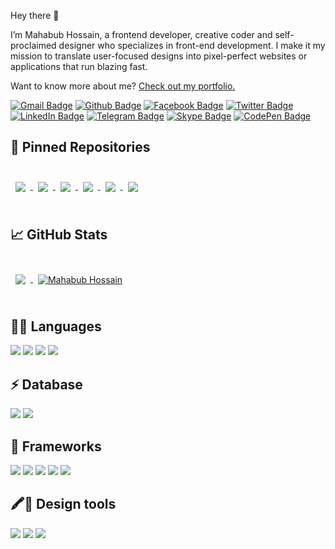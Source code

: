Hey there 👋

I’m Mahabub Hossain, a frontend developer, creative coder and self-proclaimed designer who specializes in front-end development. I make it my mission to translate user-focused designs into pixel-perfect websites or applications that run blazing fast.

Want to know more about me? [Check out my portfolio.](https://mahabub-bd.github.io)

[![Gmail Badge](https://img.shields.io/badge/Gmail-D14836?style=for-the-badge&logo=gmail&logoColor=white)](mailto:palashmahabub@gmail.com)
[![Github Badge](https://img.shields.io/badge/GitHub-100000?style=for-the-badge&logo=github&logoColor=white)](https://github.com/mahabub-bd)
[![Facebook Badge](https://img.shields.io/badge/Facebook-1877F2?style=for-the-badge&logo=facebook&logoColor=white)](https://facebook.com/palashmahabub)
[![Twitter Badge](https://img.shields.io/badge/Twitter-1DA1F2?style=for-the-badge&logo=twitter&logoColor=white)](https://twitter.com/palashmahabub)
[![LinkedIn Badge](https://img.shields.io/badge/LinkedIn-0077B5?style=for-the-badge&logo=linkedin&logoColor=white)](https://mahabub-hossain-86b24558/)
[![Telegram Badge](https://img.shields.io/badge/Telegram-2CA5E0?style=for-the-badge&logo=telegram&logoColor=white)](https://t.me/mahabub_hossain)
[![Skype Badge](https://img.shields.io/badge/Skype-blue?style=for-the-badge&logo=skype&logoColor=white)](https://join.skype.com/invite/aAT5euNoakvZ)
[![CodePen Badge](https://img.shields.io/badge/Codepen-000000?style=for-the-badge&logo=codepen&logoColor=white)](https://codepen.io/mahabub-bd)

## 📌 Pinned Repositories

<br>

<a href="https://github.com/mahabub-bd/dronezone">
  <img align="center" style="margin:0.5rem" src="https://github-readme-stats.vercel.app/api/pin/?username=mahabub-bd&repo=dronezone&title_color=ffffff&text_color=c9cacc&icon_color=4AB197&bg_color=1A2B34" />
</a>
<a href="https://github.com/mahabub-bd/flone_plant">
  <img align="center" style="margin:0.5rem" src="https://github-readme-stats.vercel.app/api/pin/?username=mahabub-bd&repo=flone_plant&title_color=ffffff&text_color=c9cacc&icon_color=4AB197&bg_color=1A2B34" />
</a>
<a href="https://github.com/mahabub-bd/figmaland">
  <img align="center" style="margin:0.5rem" src="https://github-readme-stats.vercel.app/api/pin/?username=mahabub-bd&repo=figmaland&title_color=ffffff&text_color=c9cacc&icon_color=4AB197&bg_color=1A2B34" />
</a>
<a href="https://github.com/mahabub-bd/agecalculator">
  <img align="center" style="margin:0.5rem" src="https://github-readme-stats.vercel.app/api/pin/?username=mahabub-bd&repo=agecalculator&title_color=ffffff&text_color=c9cacc&icon_color=4AB197&bg_color=1A2B34" />
</a>

<a href="https://github.com/mahabub-bd/fitapp">
  <img align="center" style="margin:0.5rem" src="https://github-readme-stats.vercel.app/api/pin/?username=mahabub-bd&repo=fitapp&title_color=ffffff&text_color=c9cacc&icon_color=4AB197&bg_color=1A2B34" />
</a>
<a href="https://github.com/mahabub-bd/heyU">
  <img align="center" style="margin:0.5rem" src="https://github-readme-stats.vercel.app/api/pin/?username=mahabub-bd&repo=heyU&title_color=ffffff&text_color=c9cacc&icon_color=4AB197&bg_color=1A2B34" />
</a>
<br>
<br>

## &#x1f4c8; GitHub Stats

<br>

<a href="https://github.com/mahabub-bd">
  <img align="center" style="margin:0.5rem" src="https://github-readme-stats.vercel.app/api/top-langs/?username=mahabub-bd&hide=html,css&title_color=ffffff&text_color=c9cacc&icon_color=4AB197&bg_color=1A2B34" />
</a>

<a href="https://github.com/mahabub-bd">
  <img align="center" style="margin:0.5rem" src="https://github-readme-stats.vercel.app/api?username=mahabub-bd&show_icons=true&line_height=27&count_private=true&title_color=ffffff&text_color=c9cacc&icon_color=4AB097&bg_color=1A2B34" alt="Mahabub Hossain" />
</a>

<br>
<br>

## 👩‍💻 Languages

![](https://img.shields.io/badge/HTML5-E34F26?style=for-the-badge&logo=html5&logoColor=white)
![](https://img.shields.io/badge/CSS3-1572B6?style=for-the-badge&logo=css3&logoColor=white)
![](https://img.shields.io/badge/JavaScript-323330?style=for-the-badge&logo=javascript&logoColor=F7DF1E)
![](https://img.shields.io/badge/C-00599C?style=for-the-badge&logo=c&logoColor=white)

## ⚡ Database

![](https://img.shields.io/badge/MySQL-00000F?style=for-the-badge&logo=mysql&logoColor=white)
![](https://img.shields.io/badge/MongoDB-white?style=for-the-badge&logo=mongodb&logoColor=4EA94B)

## 🚀 Frameworks

![](https://img.shields.io/badge/React-20232A?style=for-the-badge&logo=react&logoColor=61DAFB)
![](https://img.shields.io/badge/Node.js-339933?style=for-the-badge&logo=nodedotjs&logoColor=white)
![](https://img.shields.io/badge/npm-CB3837?style=for-the-badge&logo=npm&logoColor=white)
![](https://img.shields.io/badge/Sass-CC6699?style=for-the-badge&logo=sass&logoColor=white)
![](https://img.shields.io/badge/Bootstrap-563D7C?style=for-the-badge&logo=bootstrap&logoColor=white)
![]()

## 🖍📐 Design tools

![](https://img.shields.io/badge/Adobe-Photoshop-31A8FF?style=for-the-badge&logo=Adobe-Photoshop&labelColor=0a446b&logoWidth=15)
![](https://img.shields.io/badge/Figma-F24E1E?style=for-the-badge&logo=figma&logoColor=white)
![](https://img.shields.io/badge/Adobe%20XD-470137?style=for-the-badge&logo=Adobe%20XD&logoColor=#FF61F6)
